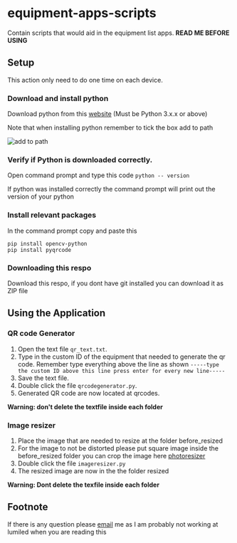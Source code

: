 # equipment-apps-scripts
Contain scripts that would aid in the equipment list apps. **READ ME BEFORE USING**

## Setup
This action only need to do one time on each device.

### Download and install python 

Download python from this [website](https://www.python.org/) (Must be Python 3.x.x or above)

Note that when installing python remember to tick the box add to path

![add to path](https://datatofish.com/wp-content/uploads/2018/10/0001_add_Python_to_Path.png)

### Verify if Python is downloaded correctly.

Open command prompt and type this code 
`python -- version`

If python was installed correctly the command prompt will print out the version of your python

### Install relevant packages

In the command prompt copy and paste this

```
pip install opencv-python
pip install pyqrcode
```
### Downloading this respo
Download this respo, if you dont have git installed you can download it as ZIP file

## Using the Application

### QR code Generator

1. Open the text file `qr_text.txt`.
2. Type in the custom ID of the equipment that needed to generate the qr code. Remember type everything above the line as shown
`-----type the custom ID above this line press enter for every new line-----`
3. Save the text file.
4. Double click the file `qrcodegenerator.py`.
5. Generated QR code are now located at qrcodes.

**Warning: don't delete the textfile inside each folder** 

### Image resizer
1. Place the image that are needed to resize at the folder before_resized
2. For the image to not be distorted please put square image inside the before_resized folder you can crop the image here [photoresizer](https://www.photoresizer.com/)
3. Double click the file `imageresizer.py`
4. The resized image are now in the the folder resized

**Warning: Dont delete the texfile inside each folder**

## Footnote
If there is any question please [email](mailto:j_kaixuan@live.com) me as I am probably not working at lumiled when you are reading this
